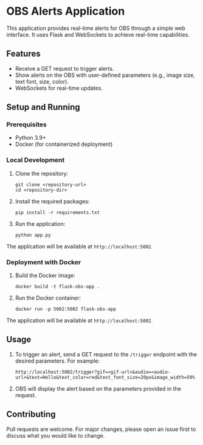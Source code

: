 # OBS Alerts Application

This application provides real-time alerts for OBS through a simple web interface. It uses Flask and WebSockets to achieve real-time capabilities.

## Features

- Receive a GET request to trigger alerts.
- Show alerts on the OBS with user-defined parameters (e.g., image size, text font, size, color).
- WebSockets for real-time updates.

## Setup and Running

### Prerequisites

- Python 3.9+
- Docker (for containerized deployment)

### Local Development

1. Clone the repository:
   ```
   git clone <repository-url>
   cd <repository-dir>
   ```

2. Install the required packages:
   ```
   pip install -r requirements.txt
   ```

3. Run the application:
   ```
   python app.py
   ```

The application will be available at `http://localhost:5002`.

### Deployment with Docker

1. Build the Docker image:
   ```
   docker build -t flask-obs-app .
   ```

2. Run the Docker container:
   ```
   docker run -p 5002:5002 flask-obs-app
   ```

The application will be available at `http://localhost:5002`.

## Usage

1. To trigger an alert, send a GET request to the `/trigger` endpoint with the desired parameters. For example:
   ```
   http://localhost:5002/trigger?gif=<gif-url>&audio=<audio-url>&text=Hello&text_color=red&text_font_size=20px&image_width=50%
   ```

2. OBS will display the alert based on the parameters provided in the request.

## Contributing

Pull requests are welcome. For major changes, please open an issue first to discuss what you would like to change.
